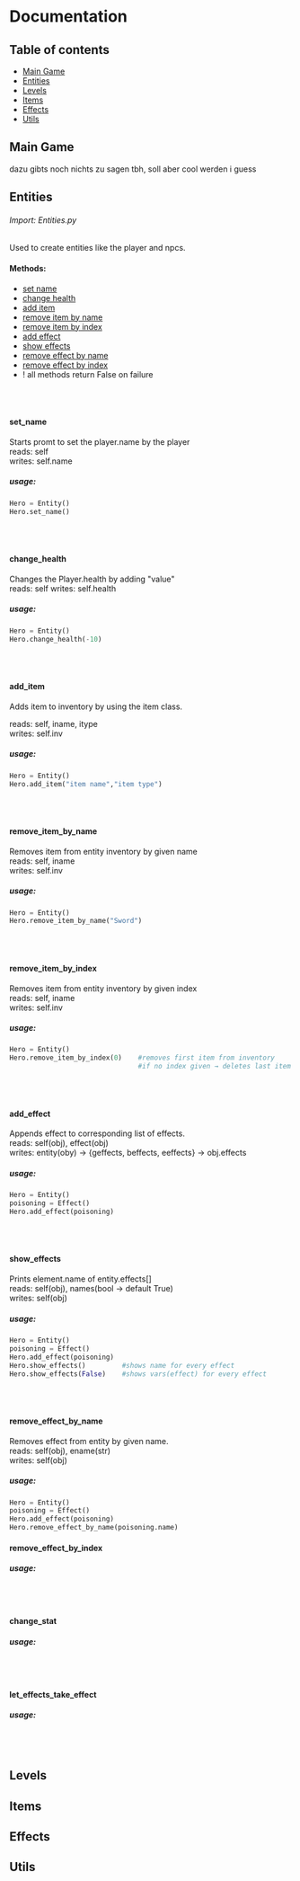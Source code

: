 # Documentation 

## Table of contents
- [Main Game](#main-game)
- [Entities](#entities)
- [Levels](#levels)
- [Items](#items)
- [Effects](#effects)
- [Utils](#utils)






## Main Game
dazu gibts noch nichts zu sagen tbh, soll aber cool werden i guess

## Entities
###### Import: Entities.py
Used to create entities like the player and npcs.
#### Methods:
- [set name](#set_name)
- [change health](#change_health)
- [add item](#add_item)
- [remove item by name](#remove_item_by_name)
- [remove item by index](#remove_item_by_index)
- [add effect](#add_effect)
- [show effects](#show_effects)
- [remove effect by name](#remove_effect_by_name)
- [remove effect by index](#remove_effect_by_index)
- ! all methods return False on failure
</br>
</br>

####  set_name
Starts promt to set the player.name by the player  
reads: self   
writes: self.name

##### usage:
```py
Hero = Entity()
Hero.set_name()
```    
</br>
</br>

#### change_health
Changes the Player.health by adding "value"  
reads: self
writes: self.health


##### usage:
```py
Hero = Entity()
Hero.change_health(-10)
```
</br>
</br>

#### add_item
Adds item to inventory by using the item class.

reads: self, iname, itype  
writes: self.inv  
##### usage:
```py
Hero = Entity()
Hero.add_item("item name","item type")
```
</br>
</br>


#### remove_item_by_name
Removes item from entity inventory by given name     
reads: self, iname  
writes: self.inv  
##### usage:
```py
Hero = Entity()
Hero.remove_item_by_name("Sword")
```
</br>
</br>


#### remove_item_by_index
Removes item from entity inventory by given index   
reads: self, iname  
writes: self.inv  
##### usage:
```py
Hero = Entity()
Hero.remove_item_by_index(0)    #removes first item from inventory
                                #if no index given → deletes last item from inventory
```
</br>
</br>


#### add_effect
Appends effect to corresponding list of effects.  
reads: self(obj), effect(obj)  
writes: entity(oby) → {geffects, beffects, eeffects} → obj.effects  
##### usage:  
```py
Hero = Entity()
poisoning = Effect()
Hero.add_effect(poisoning)
```

</br>
</br>


#### show_effects
Prints element.name of entity.effects[]  
reads: self(obj), names(bool → default True)  
writes: self(obj)  
##### usage:
```py
Hero = Entity()
poisoning = Effect()
Hero.add_effect(poisoning)
Hero.show_effects()         #shows name for every effect
Hero.show_effects(False)    #shows vars(effect) for every effect
```
</br>
</br>


#### remove_effect_by_name
Removes effect from entity by given name.  
reads: self(obj), ename(str)  
writes: self(obj)  
##### usage:
```py
Hero = Entity()
poisoning = Effect()
Hero.add_effect(poisoning)
Hero.remove_effect_by_name(poisoning.name)
```

#### remove_effect_by_index

##### usage:
</br>  
</br>  

#### change_stat

##### usage:
</br>  
</br>  

#### let_effects_take_effect

##### usage:
</br>  
</br>  


## Levels
## Items
## Effects
## Utils
